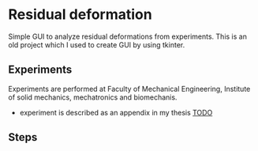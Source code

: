 # Residual deformation
Simple GUI to analyze residual deformations from experiments. This is an old project which I used to create GUI by 
using tkinter.

## Experiments
Experiments are performed at Faculty of Mechanical Engineering, Institute of solid mechanics, mechatronics and 
biomechanis.
* experiment is described as an appendix in my thesis [TODO]()

## Steps
